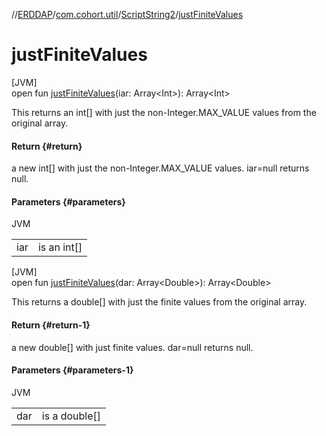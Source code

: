 //[ERDDAP](../../../index.md)/[com.cohort.util](../index.md)/[ScriptString2](index.md)/[justFiniteValues](just-finite-values.md)

# justFiniteValues

[JVM]\
open fun [justFiniteValues](just-finite-values.md)(iar: Array&lt;Int&gt;): Array&lt;Int&gt;

This returns an int[] with just the non-Integer.MAX_VALUE values from the original array.

#### Return {#return}

a new int[] with just the non-Integer.MAX_VALUE values. iar=null returns null.

#### Parameters {#parameters}

JVM

| | |
|---|---|
| iar | is an int[] |

[JVM]\
open fun [justFiniteValues](just-finite-values.md)(dar: Array&lt;Double&gt;): Array&lt;Double&gt;

This returns a double[] with just the finite values from the original array.

#### Return {#return-1}

a new double[] with just finite values. dar=null returns null.

#### Parameters {#parameters-1}

JVM

| | |
|---|---|
| dar | is a double[] |